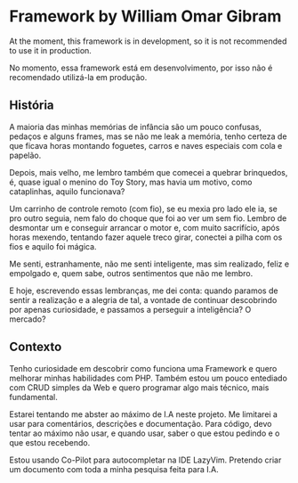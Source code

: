 # Framework by William Omar Gibram

At the moment, this framework is in development, so it is not recommended to use it in production.

No momento, essa framework está em desenvolvimento, por isso não é recomendado utilizá-la em produção.

## História

A maioria das minhas memórias de infância são um pouco confusas, pedaços e alguns frames, mas se não me leak a memória, tenho certeza de que ficava horas montando foguetes, carros e naves especiais com cola e papelão. 

Depois, mais velho, me lembro também que comecei a quebrar brinquedos, é, quase igual o menino do Toy Story, mas havia um motivo, como cataplinhas, aquilo funcionava? 

Um carrinho de controle remoto (com fio), se eu mexia pro lado ele ia, se pro outro seguia, nem falo do choque que foi ao ver um sem fio. Lembro de desmontar um e conseguir arrancar o motor e, com muito sacrifício, após horas mexendo, tentando fazer aquele treco girar, conectei a pilha com os fios e aquilo foi mágica. 

Me senti, estranhamente, não me senti inteligente, mas sim realizado, feliz e empolgado e, quem sabe, outros sentimentos que não me lembro. 

E hoje, escrevendo essas lembranças, me dei conta: quando paramos de sentir a realização e a alegria de tal, a vontade de continuar descobrindo por apenas curiosidade, e passamos a perseguir a inteligência? O mercado?

## Contexto

Tenho curiosidade em descobrir como funciona uma Framework e quero melhorar minhas habilidades com PHP. Também estou um pouco entediado com CRUD simples da Web e quero programar algo mais técnico, mais fundamental.

Estarei tentando me abster ao máximo de I.A neste projeto. Me limitarei a usar para comentários, descrições e documentação. Para código, devo tentar ao máximo não usar, e quando usar, saber o que estou pedindo e o que estou recebendo.

Estou usando Co-Pilot para autocompletar na IDE LazyVim. Pretendo criar um documento com toda a minha pesquisa feita para I.A.
